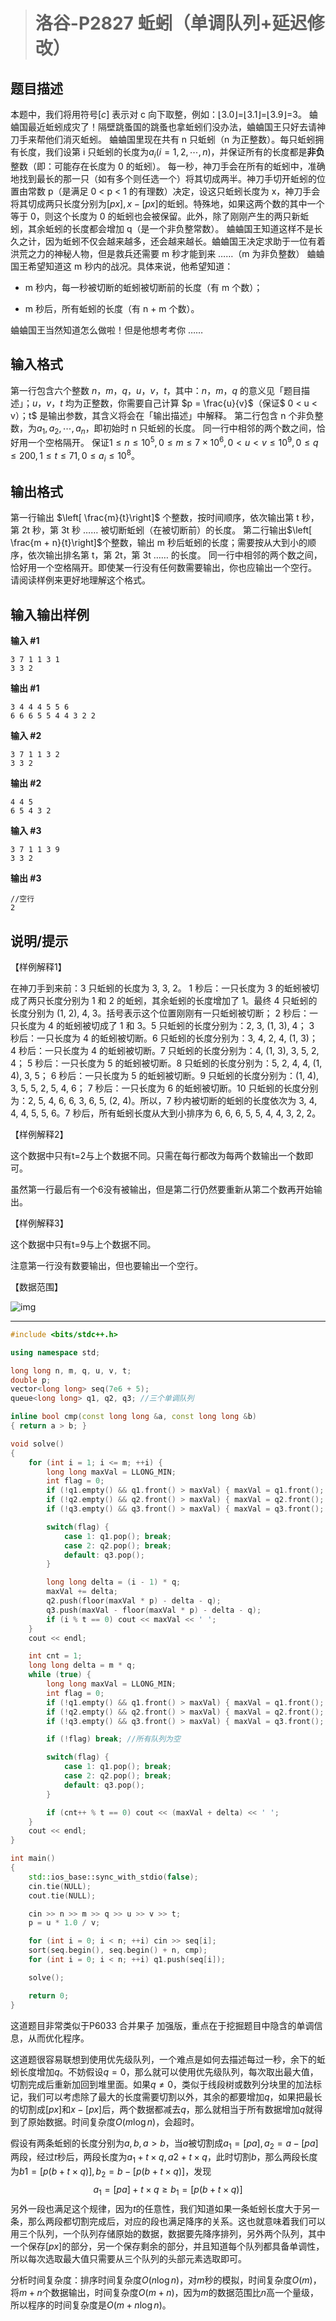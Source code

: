 > # 洛谷-P2827 蚯蚓（单调队列+延迟修改）

## 题目描述

本题中，我们将用符号$[c]$ 表示对 c 向下取整，例如：⌊3.0⌋=⌊3.1⌋=⌊3.9⌋=3。
 蛐蛐国最近蚯蚓成灾了！隔壁跳蚤国的跳蚤也拿蚯蚓们没办法，蛐蛐国王只好去请神刀手来帮他们消灭蚯蚓。
 蛐蛐国里现在共有 n 只蚯蚓（n 为正整数）。每只蚯蚓拥有长度，我们设第 i 只蚯蚓的长度为$a_i(i = 1,2,\cdots , n)$，并保证所有的长度都是**非负**整数（即：可能存在长度为 0 的蚯蚓）。
 每一秒，神刀手会在所有的蚯蚓中，准确地找到最长的那一只（如有多个则任选一个）将其切成两半。神刀手切开蚯蚓的位置由常数 p（是满足 0 < p < 1 的有理数）决定，设这只蚯蚓长度为 x，神刀手会将其切成两只长度分别为$[px], x - [px]$的蚯蚓。特殊地，如果这两个数的其中一个等于 0，则这个长度为 0 的蚯蚓也会被保留。此外，除了刚刚产生的两只新蚯蚓，其余蚯蚓的长度都会增加 q（是一个非负整常数）。
 蛐蛐国王知道这样不是长久之计，因为蚯蚓不仅会越来越多，还会越来越长。蛐蛐国王决定求助于一位有着洪荒之力的神秘人物，但是救兵还需要 m 秒才能到来 ……（m 为非负整数）
 蛐蛐国王希望知道这 m 秒内的战况。具体来说，他希望知道：

* m 秒内，每一秒被切断的蚯蚓被切断前的长度（有 m 个数）；

* m 秒后，所有蚯蚓的长度（有 n + m 个数）。

 蛐蛐国王当然知道怎么做啦！但是他想考考你 ……

## 输入格式

第一行包含六个整数 $n，m，q，u，v，t$，其中：$n，m，q$ 的意义见「题目描述」；$u，v，t$ 均为正整数，你需要自己计算 $p = \frac{u}{v}$（保证$ 0 < u < v$）；$t$ 是输出参数，其含义将会在「输出描述」中解释。
第二行包含 n 个非负整数，为$a_1, a_2, \cdots , a_n$，即初始时 n 只蚯蚓的长度。
同一行中相邻的两个数之间，恰好用一个空格隔开。
保证$1 \leq n \leq 10^5 , 0 \leq m \leq 7 \times 10^6, 0 < u < v \leq 10^9, 0 \leq q\leq 200, 1 \leq t \leq 71, 0 \leq a_i \leq 10^8$。

## 输出格式

第一行输出 $\left[ \frac{m}{t}\right]$ 个整数，按时间顺序，依次输出第 t 秒，第 2t 秒，第 3t 秒 …… 被切断蚯蚓（在被切断前）的长度。
第二行输出$\left[ \frac{m + n}{t}\right]$个整数，输出 m 秒后蚯蚓的长度；需要按从大到小的顺序，依次输出排名第 t，第 2t，第 3t …… 的长度。
同一行中相邻的两个数之间，恰好用一个空格隔开。即使某一行没有任何数需要输出，你也应输出一个空行。
请阅读样例来更好地理解这个格式。

## 输入输出样例

**输入 #1**

```
3 7 1 1 3 1
3 3 2
```

**输出 #1**

```
3 4 4 4 5 5 6
6 6 6 5 5 4 4 3 2 2
```

**输入 #2**

```
3 7 1 1 3 2
3 3 2
```

**输出 #2**

```
4 4 5
6 5 4 3 2
```

**输入 #3**

```
3 7 1 1 3 9
3 3 2
```

**输出 #3**

```
//空行
2
```

## 说明/提示

【样例解释1】

在神刀手到来前：3 只蚯蚓的长度为 3, 3, 2。
1 秒后：一只长度为 3 的蚯蚓被切成了两只长度分别为 1 和 2 的蚯蚓，其余蚯蚓的长度增加了 1。最终 4 只蚯蚓的长度分别为 (1, 2), 4, 3。括号表示这个位置刚刚有一只蚯蚓被切断；
2 秒后：一只长度为 4 的蚯蚓被切成了 1 和 3。5 只蚯蚓的长度分别为：2, 3, (1, 3), 4；
3 秒后：一只长度为 4 的蚯蚓被切断。6 只蚯蚓的长度分别为：3, 4, 2, 4, (1, 3)；
4 秒后：一只长度为 4 的蚯蚓被切断。7 只蚯蚓的长度分别为：4, (1, 3), 3, 5, 2, 4；
5 秒后：一只长度为 5 的蚯蚓被切断。8 只蚯蚓的长度分别为：5, 2, 4, 4, (1, 4), 3, 5；
6 秒后：一只长度为 5 的蚯蚓被切断。9 只蚯蚓的长度分别为：(1, 4), 3, 5, 5, 2, 5, 4, 6；
7 秒后：一只长度为 6 的蚯蚓被切断。10 只蚯蚓的长度分别为：2, 5, 4, 6, 6, 3, 6, 5, (2, 4)。所以，7 秒内被切断的蚯蚓的长度依次为 3, 4, 4, 4, 5, 5, 6。7 秒后，所有蚯蚓长度从大到小排序为 6, 6, 6, 5, 5, 4, 4, 3, 2, 2。

【样例解释2】

这个数据中只有t=2与上个数据不同。只需在每行都改为每两个数输出一个数即可。

虽然第一行最后有一个6没有被输出，但是第二行仍然要重新从第二个数再开始输出。

【样例解释3】

这个数据中只有t=9与上个数据不同。

注意第一行没有数要输出，但也要输出一个空行。

【数据范围】

![img](https://cdn.luogu.com.cn/upload/pic/3458.png)

-----

```c++
#include <bits/stdc++.h>

using namespace std;

long long n, m, q, u, v, t;
double p;
vector<long long> seq(7e6 + 5);
queue<long long> q1, q2, q3; //三个单调队列

inline bool cmp(const long long &a, const long long &b)
{ return a > b; }

void solve()
{
	for (int i = 1; i <= m; ++i) {
		long long maxVal = LLONG_MIN;
		int flag = 0;
		if (!q1.empty() && q1.front() > maxVal) { maxVal = q1.front(); flag = 1; }
		if (!q2.empty() && q2.front() > maxVal) { maxVal = q2.front(); flag = 2; }
		if (!q3.empty() && q3.front() > maxVal) { maxVal = q3.front(); flag = 3; }

		switch(flag) {
			case 1: q1.pop(); break;
			case 2: q2.pop(); break;
			default: q3.pop();
		}

		long long delta = (i - 1) * q;
		maxVal += delta;
		q2.push(floor(maxVal * p) - delta - q);
		q3.push(maxVal - floor(maxVal * p) - delta - q);
		if (i % t == 0) cout << maxVal << ' ';
	}
	cout << endl;

	int cnt = 1;
	long long delta = m * q;
	while (true) {
		long long maxVal = LLONG_MIN;
		int flag = 0;
		if (!q1.empty() && q1.front() > maxVal) { maxVal = q1.front(); flag = 1; }
		if (!q2.empty() && q2.front() > maxVal) { maxVal = q2.front(); flag = 2; }
		if (!q3.empty() && q3.front() > maxVal) { maxVal = q3.front(); flag = 3; }

		if (!flag) break; //所有队列为空

		switch(flag) {
			case 1: q1.pop(); break;
			case 2: q2.pop(); break;
			default: q3.pop();
		}

		if (cnt++ % t == 0) cout << (maxVal + delta) << ' ';
	}
	cout << endl;
}

int main()
{
	std::ios_base::sync_with_stdio(false);
	cin.tie(NULL);
	cout.tie(NULL);

	cin >> n >> m >> q >> u >> v >> t;
	p = u * 1.0 / v;

	for (int i = 0; i < n; ++i) cin >> seq[i];
	sort(seq.begin(), seq.begin() + n, cmp);
	for (int i = 0; i < n; ++i) q1.push(seq[i]);

	solve();

	return 0;
}
```

这道题目非常类似于P6033 合并果子 加强版，重点在于挖掘题目中隐含的单调信息，从而优化程序。

这道题很容易联想到使用优先级队列，一个难点是如何去描述每过一秒，余下的蚯蚓长度增加$q$。不妨假设$q = 0$，那么就可以使用优先级队列，每次取出最大值，切割完成后重新加回到堆里面。如果$q \neq 0$，类似于线段树或数列分块里的加法标记，我们可以考虑除了最大的长度需要切割以外，其余的都要增加$q$，如果把最长的切割成$[px]$和$x - [px]$后，两个数据都减去$q$，那么就相当于所有数据增加$q$就得到了原始数据。时间复杂度$O(m\log n)$，会超时。

假设有两条蚯蚓的长度分别为$a, b, a > b$，当$a$被切割成$a_1 = [pa], a_2 = a - [pa]$两段，经过$t$秒后，两段长度为$a_1 + t\times q, a2 + t \times q$，此时切割$b$，那么两段长度为$b1 = [p(b + t \times q)], b_2 = b - [p(b + t\times q)]$，发现
$$
a_1 = [pa]+t \times q \geq b_1 = [p(b + t \times q)]
$$
另外一段也满足这个规律，因为$t$的任意性，我们知道如果一条蚯蚓长度大于另一条，那么两段都切割完成后，对应的段也满足降序的关系。这也就意味着我们可以用三个队列，一个队列存储原始的数据，数据要先降序排列，另外两个队列，其中一个保存$[px]$的部分，另一个保存剩余的部分，并且知道每个队列都具备单调性，所以每次选取最大值只需要从三个队列的头部元素选取即可。

分析时间复杂度：排序时间复杂度$O(n \log n)$，对$m$秒的模拟，时间复杂度$O(m)$，将$m +n$个数据输出，时间复杂度$O(m +n)$，因为$m$的数据范围比$n$高一个量级，所以程序的时间复杂度是$O(m + n \log n)$。